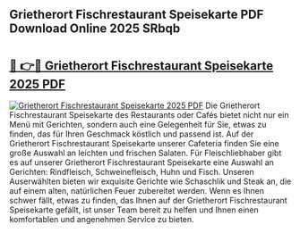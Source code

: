 ## Grietherort Fischrestaurant Speisekarte PDF Download Online 2025 SRbqb

# <h2><a href="http://gc9n3sn.nevu.top/?p=Grietherort+Fischrestaurant+Speisekarte">🔗 👉🔴 Grietherort Fischrestaurant Speisekarte 2025 PDF</a></h2>

[![Grietherort Fischrestaurant Speisekarte 2025 PDF](https://i.imgur.com/dBaPXMq.png)](http://gc9n3sn.nevu.top/?p=Grietherort+Fischrestaurant+Speisekarte)
Die Grietherort Fischrestaurant Speisekarte des Restaurants oder Cafés bietet nicht nur ein Menü mit Gerichten, sondern auch eine Gelegenheit für Sie, etwas zu finden, das für Ihren Geschmack köstlich und passend ist. Auf der Grietherort Fischrestaurant Speisekarte unserer Cafeteria finden Sie eine große Auswahl an leichten und frischen Salaten. Für Fleischliebhaber gibt es auf unserer Grietherort Fischrestaurant Speisekarte eine Auswahl an Gerichten: Rindfleisch, Schweinefleisch, Huhn und Fisch. Unseren Auserwählten bieten wir exquisite Gerichte wie Schaschlik und Steak an, die auf einem alten, natürlichen Feuer zubereitet werden. Wenn es Ihnen schwer fällt, etwas zu finden, das Ihnen auf der Grietherort Fischrestaurant Speisekarte gefällt, ist unser Team bereit zu helfen und Ihnen einen komfortablen und angenehmen Service zu bieten.
